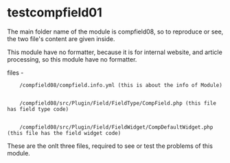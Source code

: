 # testcompfield01
The main folder name of the module is compfield08, so to reproduce or see, the two file's content are given inside.

This module have no formatter, because it is for internal website, and article processing, so this module have no formatter. 


files - 
        
        /compfield08/compfield.info.yml (this is about the info of Module)


        /compfield08/src/Plugin/Field/FieldType/CompField.php (this file has field type code)
        
        
        /compfield08/src/Plugin/Field/FieldWidget/CompDefaultWidget.php (this file has the field widget code)
        
        
  
  These are the onlt three files, required to see or test the problems of this module. 

